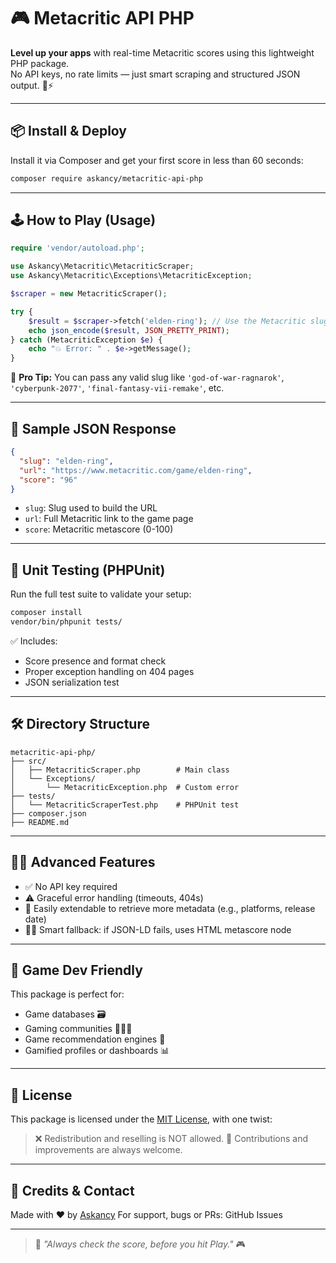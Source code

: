 # 🎮 Metacritic API PHP

**Level up your apps** with real-time Metacritic scores using this lightweight PHP package.  
No API keys, no rate limits — just smart scraping and structured JSON output. 🧠⚡

---

## 📦 Install & Deploy

Install it via Composer and get your first score in less than 60 seconds:

```bash
composer require askancy/metacritic-api-php
````

---

## 🕹️ How to Play (Usage)

```php
require 'vendor/autoload.php';

use Askancy\Metacritic\MetacriticScraper;
use Askancy\Metacritic\Exceptions\MetacriticException;

$scraper = new MetacriticScraper();

try {
    $result = $scraper->fetch('elden-ring'); // Use the Metacritic slug
    echo json_encode($result, JSON_PRETTY_PRINT);
} catch (MetacriticException $e) {
    echo "💥 Error: " . $e->getMessage();
}
```

🧠 **Pro Tip:** You can pass any valid slug like `'god-of-war-ragnarok'`, `'cyberpunk-2077'`, `'final-fantasy-vii-remake'`, etc.

---

## 🧾 Sample JSON Response

```json
{
  "slug": "elden-ring",
  "url": "https://www.metacritic.com/game/elden-ring",
  "score": "96"
}
```

* `slug`: Slug used to build the URL
* `url`: Full Metacritic link to the game page
* `score`: Metacritic metascore (0-100)

---

## 🧪 Unit Testing (PHPUnit)

Run the full test suite to validate your setup:

```bash
composer install
vendor/bin/phpunit tests/
```

✅ Includes:

* Score presence and format check
* Proper exception handling on 404 pages
* JSON serialization test

---

## 🛠️ Directory Structure

```
metacritic-api-php/
├── src/
│   ├── MetacriticScraper.php        # Main class
│   └── Exceptions/
│       └── MetacriticException.php  # Custom error
├── tests/
│   └── MetacriticScraperTest.php    # PHPUnit test
├── composer.json
├── README.md
```

---

## 🧙‍♂️ Advanced Features

* ✅ No API key required
* ⚠️ Graceful error handling (timeouts, 404s)
* 🧩 Easily extendable to retrieve more metadata (e.g., platforms, release date)
* 🕵️‍♀️ Smart fallback: if JSON-LD fails, uses HTML metascore node

---

## 🧠 Game Dev Friendly

This package is perfect for:

* Game databases 🗃️
* Gaming communities 🧑‍🤝‍🧑
* Game recommendation engines 🤖
* Gamified profiles or dashboards 📊

---

## 📜 License

This package is licensed under the [MIT License](LICENSE), with one twist:

> ❌ Redistribution and reselling is NOT allowed.
> 🔁 Contributions and improvements are always welcome.

---

## 🔗 Credits & Contact

Made with ❤️ by [Askancy](https://github.com/askancy)
For support, bugs or PRs: GitHub Issues

---

> 💬 *"Always check the score, before you hit Play."* 🎮
